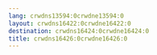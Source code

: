 ```yaml
---
lang: crwdns13594:0crwdne13594:0
layout: crwdns16422:0crwdne16422:0
destination: crwdns16424:0crwdne16424:0
title: crwdns16426:0crwdne16426:0
---
```



